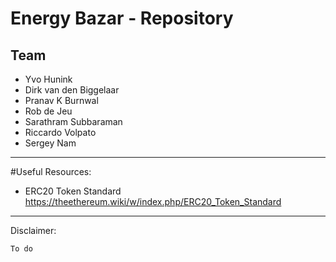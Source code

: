 **Energy Bazar - Repository**
===================

Team
------
 - Yvo Hunink
 - Dirk van den Biggelaar
 - Pranav K Burnwal
 - Rob de Jeu
 - Sarathram Subbaraman
 - Riccardo Volpato
 - Sergey Nam
----------

#Useful Resources:
- ERC20 Token Standard https://theethereum.wiki/w/index.php/ERC20_Token_Standard

----------
Disclaimer:

    To do
